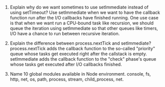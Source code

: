 1. Explain why do we want sometimes to use setImmediate instead of using setTimeout?
Use setImmediate when we want to have the callback function run after the I/O callbacks have finished running.
One use case is that when we want run a CPU-bound task like recursion, we should queue the iteration using setImmediate
so that other queues like timers, I/O have a chance to run between recursive iteration.

2. Explain the difference between process.nextTick and setImmediate?
process.nextTick adds the callback function to the so-called "priority" queue whose tasks get executed right after the callstack is empty.
setImmediate adds the callback function to the "check" phase's queue whose tasks get executed after I/O callbacks finished.

3. Name 10 global modules available in Node environment.
console, fs, http, net, os, path, process, stream, child_process, net.